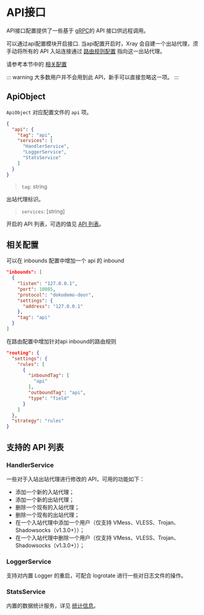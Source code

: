 # API接口

API接口配置提供了一些基于 [gRPC](https://grpc.io/)的 API 接口供远程调用。  

可以通过api配置模块开启接口. 当api配置开启时，Xray 会自建一个出站代理，须手动将所有的 API 入站连接通过 [路由规则配置](./routing.md) 指向这一出站代理。  

请参考本节中的 [相关配置](#相关配置)

::: warning
大多数用户并不会用到此 API，新手可以直接忽略这一项。
:::

## ApiObject

`ApiObject` 对应配置文件的 `api` 项。

```json
{
  "api": {
    "tag": "api",
    "services": [
      "HandlerService",
      "LoggerService",
      "StatsService"
    ]
  }
}
```

> `tag`: string

出站代理标识。

> `services`: \[string\]

开启的 API 列表，可选的值见 [API 列表](#支持的-api-列表)。


## 相关配置

可以在 inbounds 配置中增加一个 api 的 inbound

```json
"inbounds": [
  {
    "listen": "127.0.0.1",
    "port": 10085,
    "protocol": "dokodemo-door",
    "settings": {
      "address": "127.0.0.1"
    },
    "tag": "api"
  }
]
```

在路由配置中增加针对api inbound的路由规则

```json
"routing": {
  "settings": {
    "rules": [
      {
        "inboundTag": [
          "api"
        ],
        "outboundTag": "api",
        "type": "field"
      }
    ]
  },
  "strategy": "rules"
}
```


## 支持的 API 列表

### HandlerService

一些对于入站出站代理进行修改的 API，可用的功能如下：

- 添加一个新的入站代理；
- 添加一个新的出站代理；
- 删除一个现有的入站代理；
- 删除一个现有的出站代理；
- 在一个入站代理中添加一个用户（仅支持 VMess、VLESS、Trojan、Shadowsocks（v1.3.0+））；
- 在一个入站代理中删除一个用户（仅支持 VMess、VLESS、Trojan、Shadowsocks（v1.3.0+））；

### LoggerService

支持对内置 Logger 的重启，可配合 logrotate 进行一些对日志文件的操作。

### StatsService

内置的数据统计服务，详见 [统计信息](./stats.md)。
